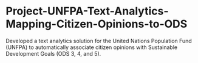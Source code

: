 # Project-UNFPA-Text-Analytics-Mapping-Citizen-Opinions-to-ODS
Developed a text analytics solution for the United Nations Population Fund (UNFPA) to automatically associate citizen opinions with Sustainable Development Goals (ODS 3, 4, and 5).
